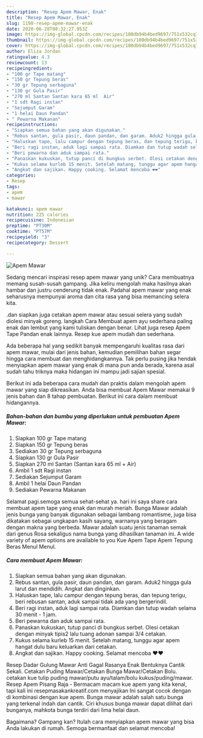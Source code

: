 ```yaml
---
description: "Resep Apem Mawar, Enak"
title: "Resep Apem Mawar, Enak"
slug: 1198-resep-apem-mawar-enak
date: 2020-06-28T08:32:27.953Z
image: https://img-global.cpcdn.com/recipes/180db94b4bed9697/751x532cq70/apem-mawar-foto-resep-utama.jpg
thumbnail: https://img-global.cpcdn.com/recipes/180db94b4bed9697/751x532cq70/apem-mawar-foto-resep-utama.jpg
cover: https://img-global.cpcdn.com/recipes/180db94b4bed9697/751x532cq70/apem-mawar-foto-resep-utama.jpg
author: Eliza Jordan
ratingvalue: 4.3
reviewcount: 13
recipeingredient:
- "100 gr Tape matang"
- "150 gr Tepung beras"
- "30 gr Tepung serbaguna"
- "130 gr Gula Pasir"
- "270 ml Santan Santan kara 65 ml  Air"
- "1 sdt Ragi instan"
- "Sejumput Garam"
- "1 helai Daun Pandan"
- " Pewarna Makanan"
recipeinstructions:
- "Siapkan semua bahan yang akan digunakan."
- "Rebus santan, gula pasir, daun pandan, dan garam. Aduk2 hingga gula larut dan mendidih. Angkat dan dinginkan."
- "Haluskan tape, lalu campur dengan tepung beras, dan tepung terigu, beri rebusan santan, aduk sampai tidak ada yang bergerindil."
- "Beri ragi instan, aduk lagi sampai rata. Diamkan dan tutup wadah selama 30 menit - 1 jam."
- "Beri pewarna dan aduk sampai rata."
- "Panaskan kukuskan, tutup panci di bungkus serbet. Olesi cetakan dengan minyak tipis2 lalu tuang adonan sampai 3/4 cetakan."
- "Kukus selama kurleb 15 menit. Setelah matang, tunggu agar apem hangat dulu baru keluarkan dari cetakan."
- "Angkat dan sajikan. Happy cooking. Selamat mencoba ❤❤"
categories:
- Resep
tags:
- apem
- mawar

katakunci: apem mawar 
nutrition: 225 calories
recipecuisine: Indonesian
preptime: "PT30M"
cooktime: "PT57M"
recipeyield: "3"
recipecategory: Dessert

---
```



![Apem Mawar](https://img-global.cpcdn.com/recipes/180db94b4bed9697/751x532cq70/apem-mawar-foto-resep-utama.jpg)

Sedang mencari inspirasi resep apem mawar yang unik? Cara membuatnya memang susah-susah gampang. Jika keliru mengolah maka hasilnya akan hambar dan justru cenderung tidak enak. Padahal apem mawar yang enak seharusnya mempunyai aroma dan cita rasa yang bisa memancing selera kita.

.dan siapkan juga cetakan apem mawar atau sesuai selera yang sudah diolesi minyak goreng. langkah Cara Membuat apem ayu sederhana paling enak dan lembut yang kami tuliskan dengan benar. Lihat juga resep Apem Tape Pandan enak lainnya. Resep kue apem mudah dan sederhana.

Ada beberapa hal yang sedikit banyak mempengaruhi kualitas rasa dari apem mawar, mulai dari jenis bahan, kemudian pemilihan bahan segar hingga cara membuat dan menghidangkannya. Tak perlu pusing jika hendak menyiapkan apem mawar yang enak di mana pun anda berada, karena asal sudah tahu triknya maka hidangan ini mampu jadi sajian spesial.


Berikut ini ada beberapa cara mudah dan praktis dalam mengolah apem mawar yang siap dikreasikan. Anda bisa membuat Apem Mawar memakai 9 jenis bahan dan 8 tahap pembuatan. Berikut ini cara dalam membuat hidangannya.

<!--inarticleads1-->

##### Bahan-bahan dan bumbu yang diperlukan untuk pembuatan Apem Mawar:

1. Siapkan 100 gr Tape matang
1. Siapkan 150 gr Tepung beras
1. Sediakan 30 gr Tepung serbaguna
1. Siapkan 130 gr Gula Pasir
1. Siapkan 270 ml Santan (Santan kara 65 ml + Air)
1. Ambil 1 sdt Ragi instan
1. Sediakan Sejumput Garam
1. Ambil 1 helai Daun Pandan
1. Sediakan  Pewarna Makanan


Selamat pagi.semoga semua sehat-sehat ya. hari ini saya share cara membuat apem tape yang enak dan murah meriah. Bunga Mawar adalah jenis bunga yang banyak digunakan sebagai lambang romantisme, juga bisa dikatakan sebagai ungkapan kasih sayang, warnanya yang beragam dengan makna yang berbeda. Mawar adalah suatu jenis tanaman semak dari genus Rosa sekaligus nama bunga yang dihasilkan tanaman ini. A wide variety of apem options are available to you Kue Apem Tape Apem Tepung Beras Menul Menul. 

<!--inarticleads2-->

##### Cara membuat Apem Mawar:

1. Siapkan semua bahan yang akan digunakan.
1. Rebus santan, gula pasir, daun pandan, dan garam. Aduk2 hingga gula larut dan mendidih. Angkat dan dinginkan.
1. Haluskan tape, lalu campur dengan tepung beras, dan tepung terigu, beri rebusan santan, aduk sampai tidak ada yang bergerindil.
1. Beri ragi instan, aduk lagi sampai rata. Diamkan dan tutup wadah selama 30 menit - 1 jam.
1. Beri pewarna dan aduk sampai rata.
1. Panaskan kukuskan, tutup panci di bungkus serbet. Olesi cetakan dengan minyak tipis2 lalu tuang adonan sampai 3/4 cetakan.
1. Kukus selama kurleb 15 menit. Setelah matang, tunggu agar apem hangat dulu baru keluarkan dari cetakan.
1. Angkat dan sajikan. Happy cooking. Selamat mencoba ❤❤


Resep Dadar Gulung Mawar Anti Gagal Rasanya Enak Bentuknya Cantik Sekali. Cetakan Puding Mawar/Cetakan Bunga Mawar/Cetakan Bolu. cetakan kue tulip puding mawar/putu ayu/talam/bolu kukus/puding/mawar. Resep Apem Pisang Raja - Bermacam macam kue apem yang kita kenal, tapi kali ini resepmasakankreatif.com menyajikan Ini sangat cocok dengan di kombinasi dengan kue apem. Bunga mawar adalah salah satu bunga yang terkenal indah dan cantik. Ciri khusus bunga mawar dapat dilihat dari bunganya, mahkota bunga terdiri dari lima helai daun. 

Bagaimana? Gampang kan? Itulah cara menyiapkan apem mawar yang bisa Anda lakukan di rumah. Semoga bermanfaat dan selamat mencoba!
